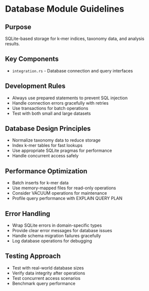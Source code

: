 # Database Module Guidelines

## Purpose
SQLite-based storage for k-mer indices, taxonomy data, and analysis results.

## Key Components
- `integration.rs` - Database connection and query interfaces

## Development Rules
- Always use prepared statements to prevent SQL injection
- Handle connection errors gracefully with retries
- Use transactions for batch operations
- Test with both small and large datasets

## Database Design Principles
- Normalize taxonomy data to reduce storage
- Index k-mer tables for fast lookups
- Use appropriate SQLite pragmas for performance
- Handle concurrent access safely

## Performance Optimization
- Batch inserts for k-mer data
- Use memory-mapped files for read-only operations
- Consider VACUUM operations for maintenance
- Profile query performance with EXPLAIN QUERY PLAN

## Error Handling
- Wrap SQLite errors in domain-specific types
- Provide clear error messages for database issues
- Handle schema migration failures gracefully
- Log database operations for debugging

## Testing Approach
- Test with real-world database sizes
- Verify data integrity after operations
- Test concurrent access scenarios
- Benchmark query performance